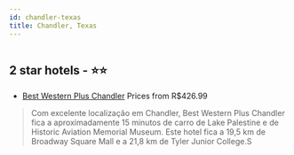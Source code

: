 ```yaml
---
id: chandler-texas
title: Chandler, Texas
---
```


<center><img src="https://i.travelapi.com/hotels/65000000/64070000/64066400/64066397/8181fc90_z.jpg" alt="" /></center>


##  2 star hotels - ⭐️⭐️

-    [Best Western Plus Chandler](https://www.hurb.com/br/aud/https://www.hurb.com/br/hotels/chandler/best-western-plus-chandler-HT-XCXI?cmp=18055) Prices from R$426.99
   > Com excelente localização em Chandler, Best Western Plus Chandler fica a aproximadamente 15 minutos de carro de Lake Palestine e de Historic Aviation Memorial Museum.  Este hotel fica a 19,5 km de Broadway Square Mall e a 21,8 km de Tyler Junior College.S
